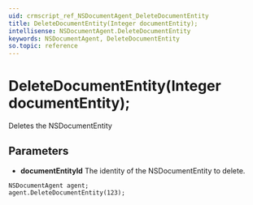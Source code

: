 ```yaml
---
uid: crmscript_ref_NSDocumentAgent_DeleteDocumentEntity
title: DeleteDocumentEntity(Integer documentEntity);
intellisense: NSDocumentAgent.DeleteDocumentEntity
keywords: NSDocumentAgent, DeleteDocumentEntity
so.topic: reference
---
```


# DeleteDocumentEntity(Integer documentEntity);

Deletes the NSDocumentEntity
 
## Parameters

* **documentEntityId** The identity of the NSDocumentEntity to delete.

```crmscript
NSDocumentAgent agent;
agent.DeleteDocumentEntity(123);
```

